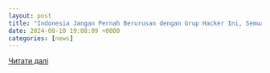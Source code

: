 ```yaml
---
layout: post
title: "Indonesia Jangan Pernah Berurusan dengan Grup Hacker Ini, Semua Negara di Dunia Takut"
date: 2024-08-10 19:08:09 +0000
categories: [news]
---
```


[Читати далі](https://www.merdeka.com/teknologi/indonesia-jangan-pernah-berurusan-dengan-grup-hacker-ini-semua-negara-di-dunia-takut-175320-mvk.html)
